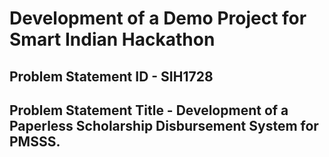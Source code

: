 # Development of a Demo Project for Smart Indian Hackathon
## Problem Statement ID - SIH1728
## Problem Statement Title - Development of a Paperless Scholarship Disbursement System for PMSSS.

